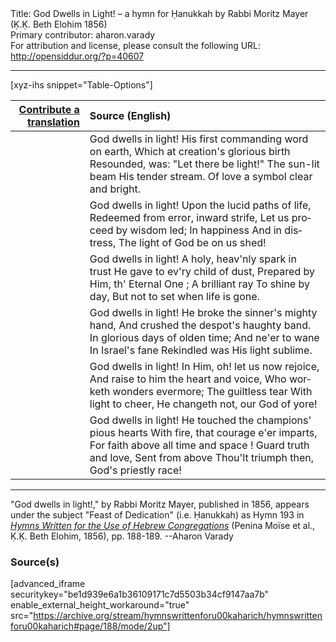 <html>
<head></head>
<body>
Title: God Dwells in Light! – a hymn for Ḥanukkah by Rabbi Moritz Mayer (Ḳ.Ḳ. Beth Elohim 1856)<br />
Primary contributor: aharon.varady<br />
For attribution and license, please consult the following URL: <a href="http://opensiddur.org/?p=40607">http://opensiddur.org/?p=40607</a>
<p />
<hr />

[xyz-ihs snippet="Table-Options"]<table style="margin-left: auto; margin-right: auto;" class="draggable">
<thead><tr><th id="x" style="text-align: right;"><a href="/translate/" target="_blank" rel="noopener">Contribute a translation</a></th><th style="text-align: left;">Source (English)</th></tr></thead>
<tbody>
<tr><td style="vertical-align:top;">
<div class="liturgy" lang="he" style="text-align: right;">

</div></td>

<td style="vertical-align:top;">
<div class="english" lang="en" style="text-align: left;">
God dwells in light! 
His first commanding word on earth, 
Which at creation's glorious birth 
Resounded, was: "Let there be light!" 
The sun-lit beam 
His tender stream. 
Of love a symbol clear and bright. 
</div></td></tr>


<tr><td style="vertical-align:top;">
<div class="liturgy" lang="he" style="text-align: right;">

</div></td>

<td style="vertical-align:top;">
<div class="english" lang="en" style="text-align: left;">
God dwells in light! 
Upon the lucid paths of life, 
Redeemed from error, inward strife, 
Let us proceed by wisdom led; 
In happiness 
And in distress, 
The light of God be on us shed! 
</div></td></tr>


<tr><td style="vertical-align:top;">
<div class="liturgy" lang="he" style="text-align: right;">

</div></td>

<td style="vertical-align:top;">
<div class="english" lang="en" style="text-align: left;">
God dwells in light! 
A holy, heav'nly spark in trust 
He gave to ev'ry child of dust, 
Prepared by Him, th' Eternal One ; 
A brilliant ray 
To shine by day, 
But not to set when life is gone. 
</div></td></tr>


<tr><td style="vertical-align:top;">
<div class="liturgy" lang="he" style="text-align: right;">

</div></td>

<td style="vertical-align:top;">
<div class="english" lang="en" style="text-align: left;">
God dwells in light! 
He broke the sinner's mighty hand, 
And crushed the despot's haughty band. 
In glorious days of olden time; 
And ne'er to wane 
In Israel's fane 
Rekindled was His light sublime. 
</div></td></tr>


<tr><td style="vertical-align:top;">
<div class="liturgy" lang="he" style="text-align: right;">

</div></td>

<td style="vertical-align:top;">
<div class="english" lang="en" style="text-align: left;">
God dwells in light! 
In Him, oh! let us now rejoice, 
And raise to him the heart and voice, 
Who worketh wonders evermore; 
The guiltless tear 
With light to cheer, 
He changeth not, our God of yore! 
</div></td></tr>


<tr><td style="vertical-align:top;">
<div class="liturgy" lang="he" style="text-align: right;">

</div></td>

<td style="vertical-align:top;">
<div class="english" lang="en" style="text-align: left;">
God dwells in light! 
He touched the champions' pious hearts 
With fire, that courage e'er imparts, 
For faith above all time and space ! 
Guard truth and love, 
Sent from above 
Thou'lt triumph then, God's priestly race! 
</div></td></tr>
</tbody></table>

<hr />

"God dwells in light!," by Rabbi Moritz Mayer, published in 1856, appears under the subject "Feast of Dedication" (i.e. Ḥanukkah) as Hymn 193 in <em><a href="/?p=40488">Hymns Written for the Use of Hebrew Congregations</a></em> (Penina Moïse et al., Ḳ.Ḳ. Beth Elohim, 1856), pp. 188-189. --Aharon Varady

<h3>Source(s)</h3>

[advanced_iframe securitykey="be1d939e6a1b36109171c7d5503b34cf9147aa7b" enable_external_height_workaround="true" src="https://archive.org/stream/hymnswrittenforu00kaharich/hymnswrittenforu00kaharich#page/188/mode/2up"]

&nbsp; 
</body>
</html>